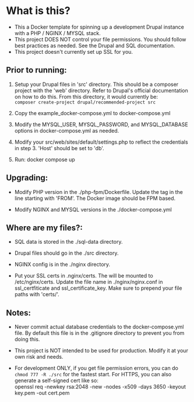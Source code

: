 # What is this?
- This a Docker template for spinning up a development Drupal instance with a PHP / NGINX / MYSQL stack.  
- This project DOES NOT control your file permissions. You should follow best practices as needed. See the Drupal and SQL documentation.  
- This project doesn't currently set up SSL for you.  
  
## Prior to running:  
1. Setup your Drupal files in 'src' directory. This should be a composer project with the 'web' directory. Refer to Drupal's official documentation on how to do this. From this directory, it would currently be:  
`composer create-project drupal/recommended-project src`  
  
2. Copy the example_docker-compose.yml to docker-compose.yml    
  
3. Modify the MYSQL_USER, MYSQL_PASSWORD, and MYSQL_DATABASE options in docker-compose.yml as needed.  
  
3. Modify your src/web/sites/default/settings.php to reflect the credentials in step 3. 'Host' should be set to 'db'.  
  
4. Run: docker compose up  
  
## Upgrading:  
- Modify PHP version in the ./php-fpm/Dockerfile. Update the tag in the line starting with 'FROM'. The Docker image should be FPM based.  
  
- Modify NGINX and MYSQL versions in the ./docker-compose.yml  
  
## Where are my files?: 
- SQL data is stored in the ./sql-data directory.  
  
- Drupal files should go in the ./src directory.  
  
- NGINX config is in the ./nginx directory.  

- Put your SSL certs in .nginx/certs. The will be mounted to /etc/nginx/certs. Update the file name in ./nginx/nginx.conf in ssl_certfiticate and ssl_certificate_key. Make sure to prepend your file paths with 'certs/'.

## Notes:  
- Never commit actual database credentials to the docker-compose.yml file. By default this file is in the .gitignore directory to prevent you from doing this.  
  
- This project is NOT intended to be used for production. Modify it at your own risk and needs.  
  
- For development ONLY, if you get file permission errors, you can do `chmod 777 -R ./src` for the fastest start. For HTTPS, you can also generate a self-signed cert like so:  
openssl req -newkey rsa:2048 -new -nodes -x509 -days 3650 -keyout key.pem -out cert.pem